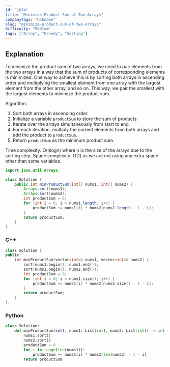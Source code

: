 ```yaml
---
id: "1874"
title: "Minimize Product Sum of Two Arrays"
companyTags: "Unknown"
slug: "minimize-product-sum-of-two-arrays"
difficulty: "Medium"
tags: ["Array", "Greedy", "Sorting"]
---
```


## Explanation

To minimize the product sum of two arrays, we need to pair elements from the two arrays in a way that the sum of products of corresponding elements is minimized. One way to achieve this is by sorting both arrays in ascending order and multiplying the smallest element from one array with the largest element from the other array, and so on. This way, we pair the smallest with the largest elements to minimize the product sum.

Algorithm:
1. Sort both arrays in ascending order.
2. Initialize a variable `productSum` to store the sum of products.
3. Iterate over the arrays simultaneously from start to end.
4. For each iteration, multiply the current elements from both arrays and add the product to `productSum`.
5. Return `productSum` as the minimum product sum.

Time complexity: O(nlogn) where n is the size of the arrays due to the sorting step.
Space complexity: O(1) as we are not using any extra space other than some variables.
```java
import java.util.Arrays;

class Solution {
    public int minProductSum(int[] nums1, int[] nums2) {
        Arrays.sort(nums1);
        Arrays.sort(nums2);
        int productSum = 0;
        for (int i = 0; i < nums1.length; i++) {
            productSum += nums1[i] * nums2[nums2.length - 1 - i];
        }
        return productSum;
    }
}
```

### C++
```cpp
class Solution {
public:
    int minProductSum(vector<int>& nums1, vector<int>& nums2) {
        sort(nums1.begin(), nums1.end());
        sort(nums2.begin(), nums2.end());
        int productSum = 0;
        for (int i = 0; i < nums1.size(); i++) {
            productSum += nums1[i] * nums2[nums2.size() - 1 - i];
        }
        return productSum;
    }
};
```

### Python
```python
class Solution:
    def minProductSum(self, nums1: List[int], nums2: List[int]) -> int:
        nums1.sort()
        nums2.sort()
        productSum = 0
        for i in range(len(nums1)):
            productSum += nums1[i] * nums2[len(nums2) - 1 - i]
        return productSum
```